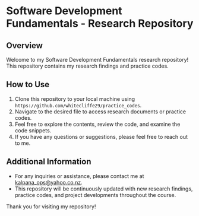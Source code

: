 # Software Development Fundamentals - Research Repository

## Overview
Welcome to my Software Development Fundamentals research repository! This repository contains my research findings and practice codes.

## How to Use
1. Clone this repository to your local machine using `https://github.com/whitecliffe29/practice_codes`.
2. Navigate to the desired file to access research documents or practice codes.
3. Feel free to explore the contents, review the code, and examine the code snippets.
4. If you have any questions or suggestions, please feel free to reach out to me.

## Additional Information
- For any inquiries or assistance, please contact me at kalpana_ops@yahoo.co.nz.
- This repository will be continuously updated with new research findings, practice codes, and project developments throughout the course.

Thank you for visiting my repository!
